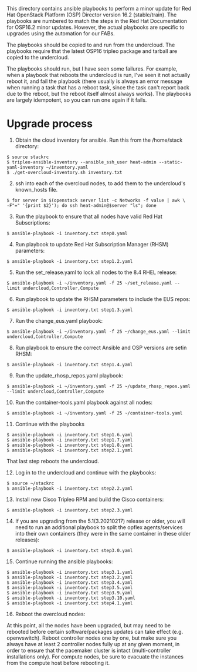 This directory contains ansible playbooks to perform a minor update for
Red Hat OpenStack Platform (OSP) Director version 16.2 (stable/train). The
playbooks are numbered to match the steps in the Red Hat Documentation for
OSP16.2 minor updates. However, the actual playbooks are specific to upgrades
using the automation for our FABs.

The playbooks should be copied to and run from the undercloud. The playbooks require
that the latest OSP16 tripleo package and tarball are copied to the undercloud.

The playbooks should run, but I have seen some failures. For example, when a playbook
that reboots the undercloud is run, I've seen it not actually reboot it, and fail
the playbook (there usually is always an error message when running a task that has
a reboot task, since the task can't report back due to the reboot, but the reboot
itself almost always works). The playbooks are largely idempotent, so you can run
one again if it fails.

# Upgrade process
1. Obtain the cloud inventory for ansible. Run this from the /home/stack directory:

<pre><code>$ source stackrc
$ tripleo-ansible-inventory --ansible_ssh_user heat-admin --static-yaml-inventory ~/inventory.yaml
$ ./get-overcloud-inventory.sh inventory.txt
</code></pre>

2. ssh into each of the overcloud nodes, to add them to the undercloud's known_hosts file.

<pre><code>$ for server in $(openstack server list -c Networks -f value | awk \
-F"=" '{print $2}'); do ssh heat-admin@$server "ls"; done
</code></pre>

3. Run the playbook to ensure that all nodes have valid Red Hat Subscriptions:

<pre><code>$ ansible-playbook -i inventory.txt step0.yaml
</code></pre>

4. Run playbook to update Red Hat Subscription Manager (RHSM) parameters:

<pre><code>$ ansible-playbook -i inventory.txt step1.2.yaml
</code></pre>

5. Run the set_release.yaml to lock all nodes to the 8.4 RHEL release:

<pre><code>$ ansible-playbook -i ~/inventory.yaml -f 25 ~/set_release.yaml --limit undercloud,Controller,Compute
</code></pre>

6. Run playbook to update the RHSM parameters to include the EUS repos:

<pre><code>$ ansible-playbook -i inventory.txt step1.3.yaml
</code></pre>

7. Run the change_eus.yaml playbook:

<pre><code>$ ansible-playbook -i ~/inventory.yaml -f 25 ~/change_eus.yaml --limit undercloud,Controller,Compute
</code></pre>

8. Run playbook to ensure the correct Ansible and OSP versions are setin RHSM:

<pre><code>$ ansible-playbook -i inventory.txt step1.4.yaml
</code></pre>

9. Run the update_rhosp_repos.yaml playbook:

<pre><code>$ ansible-playbook -i ~/inventory.yaml -f 25 ~/update_rhosp_repos.yaml --limit undercloud,Controller,Compute
</code></pre>

10. Run the container-tools.yaml playbook against all nodes:

<pre><code>$ ansible-playbook -i ~/inventory.yaml -f 25 ~/container-tools.yaml
</code></pre>

11. Continue with the playbooks
<pre><code>$ ansible-playbook -i inventory.txt step1.6.yaml
$ ansible-playbook -i inventory.txt step1.7.yaml
$ ansible-playbook -i inventory.txt step1.8.yaml
$ ansible-playbook -i inventory.txt step2.1.yaml
</code></pre>

That last step reboots the undercloud.

12. Log in to the undercloud and continue with the playbooks:
<pre><code>$ source ~/stackrc
$ ansible-playbook -i inventory.txt step2.2.yaml
</code></pre>

13. Install new Cisco Tripleo RPM and build the Cisco containers:
<pre><code>$ ansible-playbook -i inventory.txt step2.3.yaml
</code></pre>

14. If you are upgrading from the 5.1(3.20210217) release or older, you will need to run an
additional playbook to split the opflex agents/services into their own containers (they were
in the same container in these older releases):
<pre><code>$ ansible-playbook -i inventory.txt step3.0.yaml
</code></pre>

15. Continue running the ansible playbooks:
<pre><code>$ ansible-playbook -i inventory.txt step3.1.yaml
$ ansible-playbook -i inventory.txt step3.2.yaml
$ ansible-playbook -i inventory.txt step3.4.yaml
$ ansible-playbook -i inventory.txt step3.5.yaml
$ ansible-playbook -i inventory.txt step3.9.yaml
$ ansible-playbook -i inventory.txt step3.10.yaml
$ ansible-playbook -i inventory.txt step4.1.yaml
</code></pre>

16. Reboot the overcloud nodes:

At this point, all the nodes have been upgraded, but may need to be rebooted before certain
software/packages updates can take effect (e.g. openvswitch). Reboot controller nodes one
by one, but make sure you always have at least 2 controller nodes fully up at any given
moment, in order to ensure that the pacemaker cluster is intact (multi-controller installations
only). For compute nodes, be sure to evacuate the instances from the compute host before
rebooting it.
